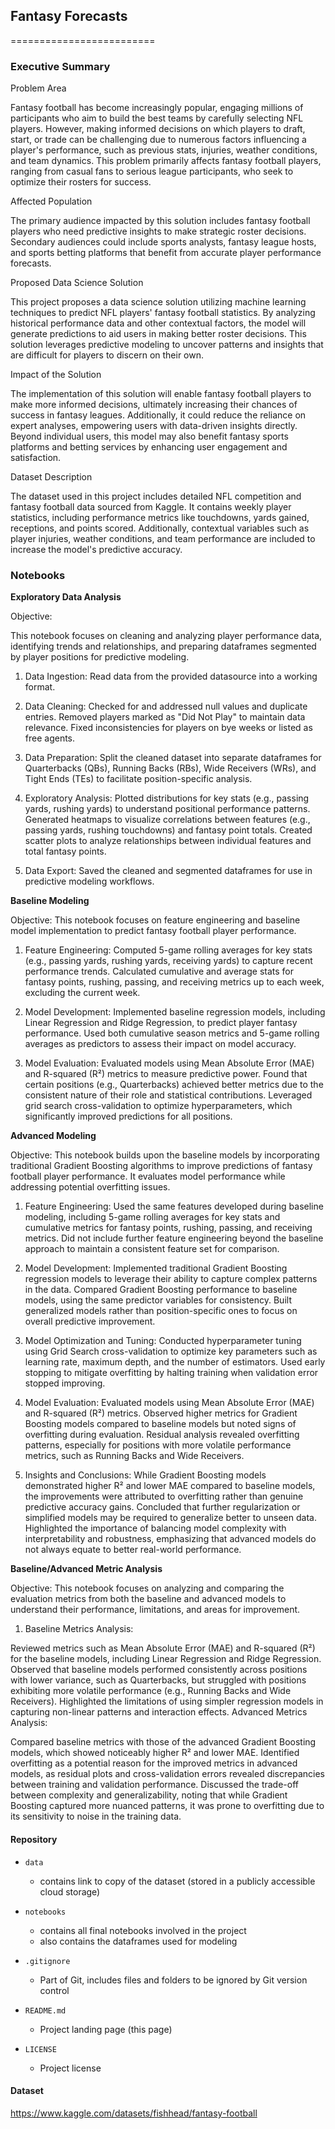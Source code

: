 ## Fantasy Forecasts
=========================

### Executive Summary

Problem Area

Fantasy football has become increasingly popular, engaging millions of participants who aim to build the best teams by carefully selecting NFL players. However, making informed decisions on which players to draft, start, or trade can be challenging due to numerous factors influencing a player's performance, such as previous stats, injuries, weather conditions, and team dynamics. This problem primarily affects fantasy football players, ranging from casual fans to serious league participants, who seek to optimize their rosters for success.

Affected Population

The primary audience impacted by this solution includes fantasy football players who need predictive insights to make strategic roster decisions. Secondary audiences could include sports analysts, fantasy league hosts, and sports betting platforms that benefit from accurate player performance forecasts.

Proposed Data Science Solution

This project proposes a data science solution utilizing machine learning techniques to predict NFL players' fantasy football statistics. By analyzing historical performance data and other contextual factors, the model will generate predictions to aid users in making better roster decisions. This solution leverages predictive modeling to uncover patterns and insights that are difficult for players to discern on their own.

Impact of the Solution

The implementation of this solution will enable fantasy football players to make more informed decisions, ultimately increasing their chances of success in fantasy leagues. Additionally, it could reduce the reliance on expert analyses, empowering users with data-driven insights directly. Beyond individual users, this model may also benefit fantasy sports platforms and betting services by enhancing user engagement and satisfaction.

Dataset Description

The dataset used in this project includes detailed NFL competition and fantasy football data sourced from Kaggle. It contains weekly player statistics, including performance metrics like touchdowns, yards gained, receptions, and points scored. Additionally, contextual variables such as player injuries, weather conditions, and team performance are included to increase the model's predictive accuracy.

### Notebooks

**Exploratory Data Analysis**

Objective:

This notebook focuses on cleaning and analyzing player performance data, identifying trends and relationships, and preparing dataframes segmented by player positions for predictive modeling.

1. Data Ingestion:
Read data from the provided datasource into a working format.

2. Data Cleaning:
Checked for and addressed null values and duplicate entries.
Removed players marked as "Did Not Play" to maintain data relevance.
Fixed inconsistencies for players on bye weeks or listed as free agents.

3. Data Preparation:
Split the cleaned dataset into separate dataframes for Quarterbacks (QBs), Running Backs (RBs), Wide Receivers (WRs), and Tight Ends (TEs) to facilitate position-specific analysis.

4. Exploratory Analysis:
Plotted distributions for key stats (e.g., passing yards, rushing yards) to understand positional performance patterns.
Generated heatmaps to visualize correlations between features (e.g., passing yards, rushing touchdowns) and fantasy point totals.
Created scatter plots to analyze relationships between individual features and total fantasy points.

5. Data Export:
Saved the cleaned and segmented dataframes for use in predictive modeling workflows.

**Baseline Modeling**

Objective: 
This notebook focuses on feature engineering and baseline model implementation to predict fantasy football player performance.

1. Feature Engineering: Computed 5-game rolling averages for key stats (e.g., passing yards, rushing yards, receiving yards) to capture recent performance trends.
Calculated cumulative and average stats for fantasy points, rushing, passing, and receiving metrics up to each week, excluding the current week.

2. Model Development: Implemented baseline regression models, including Linear Regression and Ridge Regression, to predict player fantasy performance.
Used both cumulative season metrics and 5-game rolling averages as predictors to assess their impact on model accuracy.

3. Model Evaluation: Evaluated models using Mean Absolute Error (MAE) and R-squared (R²) metrics to measure predictive power. 
Found that certain positions (e.g., Quarterbacks) achieved better metrics due to the consistent nature of their role and statistical contributions. Leveraged grid search cross-validation to optimize hyperparameters, which significantly improved predictions for all positions.

**Advanced Modeling**

Objective:
This notebook builds upon the baseline models by incorporating traditional Gradient Boosting algorithms to improve predictions of fantasy football player performance. It evaluates model performance while addressing potential overfitting issues.

1. Feature Engineering:
Used the same features developed during baseline modeling, including 5-game rolling averages for key stats and cumulative metrics for fantasy points, rushing, passing, and receiving metrics.
Did not include further feature engineering beyond the baseline approach to maintain a consistent feature set for comparison.

2. Model Development:
Implemented traditional Gradient Boosting regression models to leverage their ability to capture complex patterns in the data.
Compared Gradient Boosting performance to baseline models, using the same predictor variables for consistency.
Built generalized models rather than position-specific ones to focus on overall predictive improvement.

3. Model Optimization and Tuning:
Conducted hyperparameter tuning using Grid Search cross-validation to optimize key parameters such as learning rate, maximum depth, and the number of estimators.
Used early stopping to mitigate overfitting by halting training when validation error stopped improving.

4. Model Evaluation:
Evaluated models using Mean Absolute Error (MAE) and R-squared (R²) metrics.
Observed higher metrics for Gradient Boosting models compared to baseline models but noted signs of overfitting during evaluation.
Residual analysis revealed overfitting patterns, especially for positions with more volatile performance metrics, such as Running Backs and Wide Receivers.

5. Insights and Conclusions:
While Gradient Boosting models demonstrated higher R² and lower MAE compared to baseline models, the improvements were attributed to overfitting rather than genuine predictive accuracy gains.
Concluded that further regularization or simplified models may be required to generalize better to unseen data.
Highlighted the importance of balancing model complexity with interpretability and robustness, emphasizing that advanced models do not always equate to better real-world performance.


**Baseline/Advanced Metric Analysis**

Objective:
This notebook focuses on analyzing and comparing the evaluation metrics from both the baseline and advanced models to understand their performance, limitations, and areas for improvement.

1. Baseline Metrics Analysis:

Reviewed metrics such as Mean Absolute Error (MAE) and R-squared (R²) for the baseline models, including Linear Regression and Ridge Regression.
Observed that baseline models performed consistently across positions with lower variance, such as Quarterbacks, but struggled with positions exhibiting more volatile performance (e.g., Running Backs and Wide Receivers).
Highlighted the limitations of using simpler regression models in capturing non-linear patterns and interaction effects.
Advanced Metrics Analysis:

Compared baseline metrics with those of the advanced Gradient Boosting models, which showed noticeably higher R² and lower MAE.
Identified overfitting as a potential reason for the improved metrics in advanced models, as residual plots and cross-validation errors revealed discrepancies between training and validation performance.
Discussed the trade-off between complexity and generalizability, noting that while Gradient Boosting captured more nuanced patterns, it was prone to overfitting due to its sensitivity to noise in the training data.

#### Repository 

* `data` 
    - contains link to copy of the dataset (stored in a publicly accessible cloud storage)

* `notebooks`
    - contains all final notebooks involved in the project
    - also contains the dataframes used for modeling

* `.gitignore`
    - Part of Git, includes files and folders to be ignored by Git version control
    
* `README.md`
    - Project landing page (this page)

* `LICENSE`
    - Project license

#### Dataset

https://www.kaggle.com/datasets/fishhead/fantasy-football
